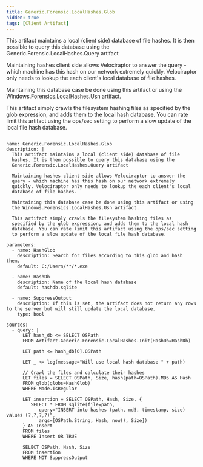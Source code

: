 ```yaml
---
title: Generic.Forensic.LocalHashes.Glob
hidden: true
tags: [Client Artifact]
---
```


This artifact maintains a local (client side) database of file
hashes. It is then possible to query this database using the
Generic.Forensic.LocalHashes.Query artifact

Maintaining hashes client side allows Velociraptor to answer the
query - which machine has this hash on our network extremely
quickly. Velociraptor only needs to lookup the each client's local
database of file hashes.

Maintaining this database case be done using this artifact or using
the Windows.Forensics.LocalHashes.Usn artifact.

This artifact simply crawls the filesystem hashing files as
specified by the glob expression, and adds them to the local hash
database. You can rate limit this artifact using the ops/sec setting
to perform a slow update of the local file hash database.


<pre><code class="language-yaml">
name: Generic.Forensic.LocalHashes.Glob
description: |
  This artifact maintains a local (client side) database of file
  hashes. It is then possible to query this database using the
  Generic.Forensic.LocalHashes.Query artifact

  Maintaining hashes client side allows Velociraptor to answer the
  query - which machine has this hash on our network extremely
  quickly. Velociraptor only needs to lookup the each client&#x27;s local
  database of file hashes.

  Maintaining this database case be done using this artifact or using
  the Windows.Forensics.LocalHashes.Usn artifact.

  This artifact simply crawls the filesystem hashing files as
  specified by the glob expression, and adds them to the local hash
  database. You can rate limit this artifact using the ops/sec setting
  to perform a slow update of the local file hash database.

parameters:
  - name: HashGlob
    description: Search for files according to this glob and hash them.
    default: C:/Users/**/*.exe

  - name: HashDb
    description: Name of the local hash database
    default: hashdb.sqlite

  - name: SuppressOutput
    description: If this is set, the artifact does not return any rows to the server but will still update the local database.
    type: bool

sources:
  - query: |
      LET hash_db &lt;= SELECT OSPath
      FROM Artifact.Generic.Forensic.LocalHashes.Init(HashDb=HashDb)

      LET path &lt;= hash_db[0].OSPath

      LET _ &lt;= log(message=&quot;Will use local hash database &quot; + path)

      // Crawl the files and calculate their hashes
      LET files = SELECT OSPath, Size, hash(path=OSPath).MD5 AS Hash
      FROM glob(globs=HashGlob)
      WHERE Mode.IsRegular

      LET insertion = SELECT OSPath, Hash, Size, {
         SELECT * FROM sqlite(file=path,
            query=&quot;INSERT into hashes (path, md5, timestamp, size) values (?,?,?,?)&quot;,
            args=[OSPath.String, Hash, now(), Size])
      } AS Insert
      FROM files
      WHERE Insert OR TRUE

      SELECT OSPath, Hash, Size
      FROM insertion
      WHERE NOT SuppressOutput

</code></pre>

